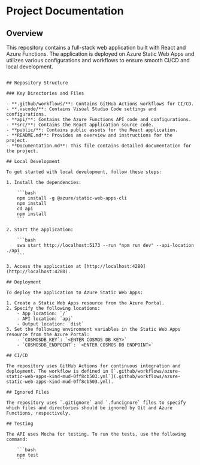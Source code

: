 # Project Documentation

## Overview

This repository contains a full-stack web application built with React and Azure Functions. The application is deployed on Azure Static Web Apps and utilizes various configurations and workflows to ensure smooth CI/CD and local development.

```

## Repository Structure

### Key Directories and Files

- **.github/workflows/**: Contains GitHub Actions workflows for CI/CD.
- **.vscode/**: Contains Visual Studio Code settings and configurations.
- **api/**: Contains the Azure Functions API code and configurations.
- **src/**: Contains the React application source code.
- **public/**: Contains public assets for the React application.
- **README.md**: Provides an overview and instructions for the project.
- **Documentation.md**: This file contains detailed documentation for the project.

## Local Development

To get started with local development, follow these steps:

1. Install the dependencies:

	```bash
	npm install -g @azure/static-web-apps-cli
	npm install
	cd api
	npm install
	```

2. Start the application:

	```bash
	swa start http://localhost:5173 --run "npm run dev" --api-location ./api
	```

3. Access the application at [http://localhost:4280](http://localhost:4280).

## Deployment

To deploy the application to Azure Static Web Apps:

1. Create a Static Web Apps resource from the Azure Portal.
2. Specify the following locations:
	- App location: `/`
	- API location: `api`
	- Output location: `dist`
3. Set the following environment variables in the Static Web Apps resource from the Azure Portal:
	- `COSMOSDB_KEY`: `<ENTER COSMOS DB KEY>`
	- `COSMOSDB_ENDPOINT`: `<ENTER COSMOS DB ENDPOINT>`

## CI/CD

The repository uses GitHub Actions for continuous integration and deployment. The workflow is defined in [`.github/workflows/azure-static-web-apps-kind-mud-0ff8cb503.yml`](.github/workflows/azure-static-web-apps-kind-mud-0ff8cb503.yml).

## Ignored Files

The repository uses `.gitignore` and `.funcignore` files to specify which files and directories should be ignored by Git and Azure Functions, respectively.

## Testing

The API uses Mocha for testing. To run the tests, use the following command:
    
    ```bash
    npm test
    ```